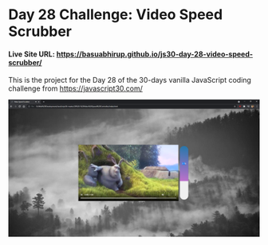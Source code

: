 # Day 28 Challenge: Video Speed Scrubber
#### Live Site URL: https://basuabhirup.github.io/js30-day-28-video-speed-scrubber/

This is the project for the Day 28 of the 30-days vanilla JavaScript coding challenge from https://javascript30.com/


![Screenshot of the completed Project](./screenshot-day28.png)
